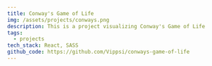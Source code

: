 ```yaml
---
title: Conway's Game of Life
img: /assets/projects/conways.png
description: This is a project visualizing Conway's Game of Life
tags:
  - projects
tech_stack: React, SASS
github_code: https://github.com/Vippsi/conways-game-of-life
---
```

